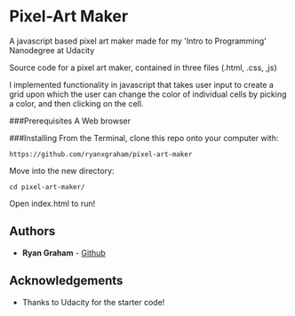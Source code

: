 # Pixel-Art Maker
A javascript based pixel art maker made for my 'Intro to Programming' Nanodegree at Udacity

Source code for a pixel art maker, contained in three files (.html, .css, ,js)

I implemented functionality in javascript that takes user input to create a grid upon which the user can change the color of individual cells by picking a color, and then clicking on the cell.

###Prerequisites
A Web browser

###Installing
 From the Terminal, clone this repo onto your computer with:
```
https://github.com/ryanxgraham/pixel-art-maker
```

Move into the new directory: 

```
cd pixel-art-maker/
```

Open index.html to run!

## Authors

* **Ryan Graham** - [Github](https://github.com/ryanxgraham)

## Acknowledgements

* Thanks to Udacity for the starter code!
